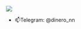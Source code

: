 
<img src="https://i.pinimg.com/736x/ae/6b/39/ae6b391b0ac6cb36d842c3790807a62e.jpg">

- 📫Telegram: @dinero_nn

